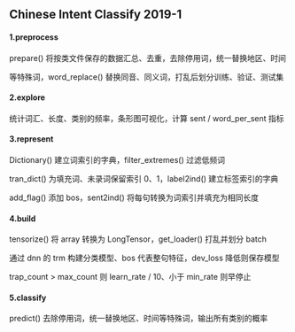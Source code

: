 ## Chinese Intent Classify 2019-1

#### 1.preprocess

prepare() 将按类文件保存的数据汇总、去重，去除停用词，统一替换地区、时间

等特殊词，word_replace() 替换同音、同义词，打乱后划分训练、验证、测试集

#### 2.explore

统计词汇、长度、类别的频率，条形图可视化，计算 sent / word_per_sent 指标

#### 3.represent

Dictionary() 建立词索引的字典，filter_extremes() 过滤低频词

tran_dict() 为填充词、未录词保留索引 0、1，label2ind() 建立标签索引的字典

add_flag() 添加 bos，sent2ind() 将每句转换为词索引并填充为相同长度

#### 4.build

tensorize() 将 array 转换为 LongTensor，get_loader() 打乱并划分 batch

通过 dnn 的 trm 构建分类模型、bos 代表整句特征，dev_loss 降低则保存模型

trap_count > max_count 则 learn_rate / 10、小于 min_rate 则早停止

#### 5.classify

predict() 去除停用词，统一替换地区、时间等特殊词，输出所有类别的概率